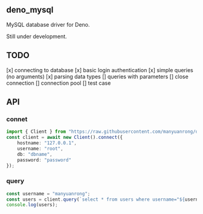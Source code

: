 ## deno_mysql

MySQL database driver for Deno.

Still under development.

## TODO
[x] connecting to database
[x] basic login authentication
[x] simple queries (no arguments)
[x] parsing data types
[] queries with parameters
[] close connection
[] connection pool
[] test case

## API
### connet
```ts
import { Client } from "https://raw.githubusercontent.com/manyuanrong/deno_mysql/master/mod.ts";
const client = await new Client().connect({
    hostname: "127.0.0.1",
    username: "root",
    db: "dbname",
    password: "password"
});
```

### query
```ts
const username = "manyuanrong";
const users = client.query(`select * from users where username="${username}"`);
console.log(users);
```